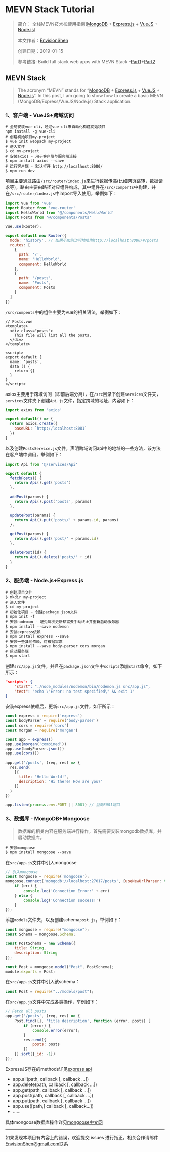 # MEVN Stack Tutorial

> 简介： 全栈MEVN技术栈使用指南([MongoDB](http://www.mongodb.org/) + [Express.js](http://expressjs.com/) + [VueJS](https://vuejs.org/) + [Node.js](http://nodejs.org/))
>
> 本文作者：[EnvisionShen](https://github.com/MrEnvision)
>
> 创建日期：2019-01-15
>
> 参考链接: Build full stack web apps with MEVN Stack -[Part1](https://medium.com/@anaida07/mevn-stack-application-part-1-3a27b61dcae0)+[Part2](https://medium.com/@anaida07/mevn-stack-application-part-2-2-9ebcf8a22753)



##  MEVN Stack

> The acronym “MEVN” stands for “[MongoDB](http://www.mongodb.org/) + [Express.js](http://expressjs.com/) + [VueJS](https://vuejs.org/) + [Node.js](http://nodejs.org/)”. In this post, I am going to show how to create a basic MEVN (MongoDB/Express/VueJS/Node.js) Stack application.



### 1、客户端 - VueJS+跨域访问

```shell
# 全局安装vue-cli，通过vue-cli来自动化构建初始项目
npm install -g vue-cli
# 创建初始项目my-project
$ vue init webpack my-project
# 进入文件
$ cd my-project
# 安装axios - 用于客户端与服务端连接
$ npm install axios --save
# 运行客户端 - 默认打开 http://localhost:8080/
$ npm run dev
```

项目主要通过路由`/src/router/index.js`来进行数据传递(比如网页跳转，数据请求等)，路由主要由路径对应组件构成，其中组件在`/src/compents`中构建，并在`/src/router/index.js`中import导入使用，举例如下：

```javascript
import Vue from 'vue'
import Router from 'vue-router'
import HelloWorld from '@/components/HelloWorld'
import Posts from '@/components/Posts'

Vue.use(Router);

export default new Router({
  mode: 'history', // 如果不加则访问地址为http://localhost:8080/#/posts
  routes: [
    {
      path: '/',
      name: 'HelloWorld',
      component: HelloWorld
    },
    {
      path: '/posts',
      name: 'Posts',
      component: Posts
    }
  ]
})
```

`/src/compents`中的组件主要为vue的相关语法，举例如下：

```vue
// Posts.vue
<template>
  <div class="posts">
    This file will list all the posts.
  </div>
</template>

<script>
export default {
  name: 'posts',
  data () {
    return {}
  }
}
</script>
```

axios主要用于跨域访问（即前后端分离），在`/src`目录下创建`services`文件夹，`services`文件夹下创建`Api.js`文件，指定跨域的地址，内容如下：

```javascript
import axios from 'axios'

export default() => {
  return axios.create({
    baseURL: `http://localhost:8081`
  })
}
```

以及创建`PostsService.js`文件，声明跨域访问api中的地址的一些方法，该方法在客户端中调用，举例如下：

```javascript
import Api from '@/services/Api'

export default {
  fetchPosts() {
    return Api().get('posts')
  },

  addPost(params) {
    return Api().post('posts', params)
  },

  updatePost(params) {
    return Api().put('posts/' + params.id, params)
  },

  getPost(params) {
    return Api().get('post/' + params.id)
  },

  deletePost(id) {
    return Api().delete('posts/' + id)
  }
}
```

### 2、服务端 - Node.js+Express.js

```shell
# 创建项目文件
$ mkdir my-project
# 进入文件
$ cd my-project
# 初始化项目 - 创建package.json文件
$ npm init -f
# 安装nodemon - 避免每次更新都需要手动终止并重新启动服务器
$ npm install --save nodemon
# 安装express依赖
$ npm install express --save
# 安装一些其他依赖，可根据需求
$ npm install --save body-parser cors morgan
# 启动服务端
$ npm start
```

创建`src/app.js`文件，并且在`package.json`文件中`scripts`添加`start`命令，如下所示：

```json
"scripts": {
    "start": "./node_modules/nodemon/bin/nodemon.js src/app.js",
    "test": "echo \"Error: no test specified\" && exit 1"
}
```

安装express依赖后，更新`src/app.js`文件，如下所示：

```javascript
const express = require('express')
const bodyParser = require('body-parser')
const cors = require('cors')
const morgan = require('morgan')

const app = express()
app.use(morgan('combined'))
app.use(bodyParser.json())
app.use(cors())

app.get('/posts', (req, res) => {
  res.send(
    [{
      title: "Hello World!",
      description: "Hi there! How are you?"
    }]
  )
})

app.listen(process.env.PORT || 8081) // 监听8081端口
```

### 3、数据库 - MongoDB+Mongoose

> 数据库的相关内容在服务端进行操作，首先需要安装mongodb数据库，并启动数据库。

```shell
# 安装mongoose
$ npm install mongoose --save
```

在`src/app.js`文件中引入mongoose

```javascript
// 引入mongoose
const mongoose = require('mongoose');
mongoose.connect('mongodb://localhost:27017/posts', {useNewUrlParser: true, useUnifiedTopology: true}, function (err) {
    if (err) {
        console.log('Connection Error:' + err)
    } else {
        console.log('Connection success!')
    }
});
```

添加`models`文件夹，以及创建schema`post.js`，举例如下：

```javascript
const mongoose = require("mongoose");
const Schema = mongoose.Schema;

const PostSchema = new Schema({
    title: String,
    description: String
});

const Post = mongoose.model("Post", PostSchema);
module.exports = Post;
```

在`src/app.js`文件中引入该schema：

```javascript
const Post = require("../models/post");
```

在`src/app.js`文件中完成各类操作，举例如下：

```javascript
// Fetch all posts
app.get('/posts', (req, res) => {
    Post.find({}, 'title description', function (error, posts) {
        if (error) {
            console.error(error);
        }
        res.send({
            posts: posts
        })
    }).sort({_id: -1})
});
```

ExpressJS存在的methods详见[express api](http://www.expressjs.com.cn/4x/api.html)

- app.all(path, callback [, callback ...])
- app.delete(path, callback [, callback ...])
- app.get(path, callback [, callback ...])
- app.post(path, callback [, callback ...])
- app.put(path, callback [, callback ...])
- app.use([path,] callback [, callback...])
- ......

具体mongoose数据库操作详见[mongoose中文网](http://www.mongoosejs.net)





------

如果发现本项目有内容上的错误，欢迎提交 issues 进行指正，相关合作请邮件<a href="mailto:EnvisionShen@gmail.com">EnvisionShen@gmail.com</a>联系